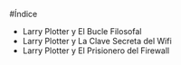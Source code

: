 #Índice

* Larry Plotter y El Bucle Filosofal
* Larry Plotter y La Clave Secreta del Wifi
* Larry Plotter y El Prisionero del Firewall